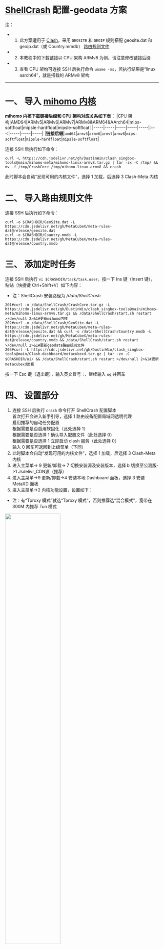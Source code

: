 # [ShellCrash](https://github.com/juewuy/ShellCrash) 配置-geodata 方案
注：
- 1. 此方案适用于 [Clash](https://github.com/Dreamacro/clash)，采用 `GEOSITE` 和 `GEOIP` 规则搭配 geosite.dat 和 geoip.dat（或 Country.mmdb） [路由规则文件](https://github.com/MetaCubeX/meta-rules-dat)
- 2. 本教程中的下载链接以 CPU 架构 ARMv8 为例，请注意修改链接后缀
- 3. 查看 CPU 架构可连接 SSH 后执行命令 `uname -ms`，若执行结果是“linux aarch64”，就是搭载的 ARMv8 架构
---
# 一、 导入 [mihomo 内核](https://github.com/MetaCubeX/mihomo)
**mihomo 内核下载链接后缀和 CPU 架构对应关系如下表：**
|CPU 架构|AMD64|ARMv5|ARMv6|ARMv7|ARMv8&ARM64&AArch64|mips-softfloat|mipsle-hardfloat|mipsle-softfloat|
|-----|-----|-----|-----|-----|:---:|-----|-----|-----|
|**链接后缀**|`amd64`|`armv5`|`armv6`|`armv7`|`armv8`|`mips-softfloat`|`mipsle-hardfloat`|`mipsle-softfloat`|

连接 SSH 后执行如下命令：
```
curl -L https://cdn.jsdelivr.net/gh/DustinWin/clash_singbox-tools@main/mihomo-meta/mihomo-linux-armv8.tar.gz | tar -zx -C /tmp/ && mv -f /tmp/CrashCore /tmp/mihomo-linux-armv8 && crash
```
此时脚本会自动“发现可用的内核文件”，选择 1 加载，后选择 3 Clash-Meta 内核
# 二、 导入路由规则文件
连接 SSH 后执行如下命令：
```
curl -o $CRASHDIR/GeoSite.dat -L https://cdn.jsdelivr.net/gh/MetaCubeX/meta-rules-dat@release/geosite.dat
curl -o $CRASHDIR/Country.mmdb -L https://cdn.jsdelivr.net/gh/MetaCubeX/meta-rules-dat@release/country.mmdb
```
# 三、 添加定时任务
连接 SSH 后执行 `vi $CRASHDIR/task/task.user`，按一下 Ins 键（Insert 键），粘贴（快捷键 Ctrl+Shift+V）如下内容：
- 注：ShellCrash 安装路径为 */data/ShellCrash*

```
201#curl -o /data/ShellCrash/CrashCore.tar.gz -L https://cdn.jsdelivr.net/gh/DustinWin/clash_singbox-tools@main/mihomo-meta/mihomo-linux-armv8.tar.gz && /data/ShellCrash/start.sh restart >/dev/null 2>&1#更新mihomo内核
202#curl -o /data/ShellCrash/GeoSite.dat -L https://cdn.jsdelivr.net/gh/MetaCubeX/meta-rules-dat@release/geosite.dat && curl -o /data/ShellCrash/Country.mmdb -L https://cdn.jsdelivr.net/gh/MetaCubeX/meta-rules-dat@release/country.mmdb && /data/ShellCrash/start.sh restart >/dev/null 2>&1#更新geodata路由规则文件
203#curl -L https://cdn.jsdelivr.net/gh/DustinWin/clash_singbox-tools@main/Clash-dashboard/metacubexd.tar.gz | tar -zx -C $CRASHDIR/ui/ && /data/ShellCrash/start.sh restart >/dev/null 2>&1#更新metacubexd面板
```
按一下 Esc 键（退出键），输入英文冒号 `:`，继续输入 `wq` 并回车
# 四、 设置部分
1. 连接 SSH 后执行 `crash` 命令打开 ShellCrash 配置脚本  
首次打开会进入新手引导，选择 1 路由设备配置局域网透明代理  
启用推荐的自动任务配置  
根据需要是否启用软固化（此处选择 1）  
根据需要是否选择 1 确认导入配置文件（此处选择 0）  
根据需要是否选择 1 立即启动 clash 服务（此处选择 0）  
输入 0 回车可返回到上级菜单（下同）  
3. 此时脚本会自动“发现可用的内核文件”，选择 1 加载，后选择 3 Clash-Meta 内核
4. 进入主菜单-> 9 更新/卸载-> 7 切换安装源及安装版本，选择 b 切换至公测版->1 Jsdelivr_CDN源（推荐）
5. 进入主菜单->9 更新/卸载->4 安装本地 Dashboard 面板，选择 3 安装 MetaXD 面板
6. 进入主菜单->2 内核功能设置，设置如下：
- 注：有“Tproxy 模式”就选“Tproxy 模式”，否则推荐选“混合模式”，宽带在 300M 内推荐 Tun 模式  
<img src="https://github.com/DustinWin/clash-tutorials/assets/45238096/717281f6-8cc9-4379-88ef-77a699f58deb" width="60%"/>

6. 进入主菜单->4 内核启动设置，选择 1 允许 ShellCrash 开机启动（若重启路由器后服务没有自动运行，可“设置自启延时”为 30 秒）
7. 进入主菜单->5 配置自动任务->1 添加自动任务，可以看到末尾就有上述添加的定时任务，输入对应的数字并回车后可设置执行条件
8. 进入主菜单->7 内核进阶设置->6 配置内置 DNS 服务，选择 4 一键配置加密（推荐）
9. 进入主菜单->6 导入配置文件->2 在线获取完整配置文件，粘贴《[生成带有自定义策略组和规则的 Clash 配置文件直链-geodata 方案](https://github.com/DustinWin/clash_singbox-tutorials/blob/main/%E6%95%99%E7%A8%8B%E5%90%88%E9%9B%86/Clash/%E5%9F%BA%E7%A1%80%E7%AF%87/%E7%94%9F%E6%88%90%E5%B8%A6%E6%9C%89%E8%87%AA%E5%AE%9A%E4%B9%89%E7%AD%96%E7%95%A5%E7%BB%84%E5%92%8C%E8%A7%84%E5%88%99%E7%9A%84%20Clash%20%E9%85%8D%E7%BD%AE%E6%96%87%E4%BB%B6%E7%9B%B4%E9%93%BE-geodata%20%E6%96%B9%E6%A1%88.md)》中生成的配置文件 .yaml 文件直链，启动服务即可
10. 访问 Dashboard 面板 [http://192.168.31.1:9999/ui](http://192.168.31.1:9999/ui)，首次打开需要添加“后端地址”，输入 `http://192.168.31.1:9999` 并点击“添加”即可  
<img src="https://github.com/DustinWin/clash-tutorials/assets/45238096/91ebae62-df79-4d1d-9998-d47adb69cf43" width="60%"/>

11. 进入 Dashboard 面板->代理->代理提供者，点击“转圈图标”（Update），也可手动更新节点
